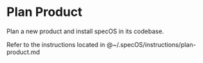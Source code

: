 <!-- Version: 1.0.1 -->

# Plan Product

Plan a new product and install specOS in its codebase.

Refer to the instructions located in @~/.specOS/instructions/plan-product.md
